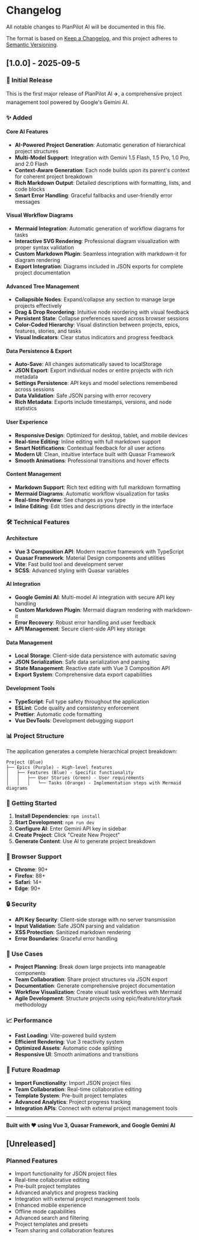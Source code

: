 # Changelog

All notable changes to PlanPilot AI will be documented in this file.

The format is based on [Keep a Changelog](https://keepachangelog.com/en/1.0.0/),
and this project adheres to [Semantic Versioning](https://semver.org/spec/v2.0.0.html).

## [1.0.0] - 2025-09-5

### 🎉 Initial Release

This is the first major release of PlanPilot AI ✈️, a comprehensive project management tool powered by Google's Gemini AI.

### ✨ Added

#### Core AI Features

- **AI-Powered Project Generation**: Automatic generation of hierarchical project structures
- **Multi-Model Support**: Integration with Gemini 1.5 Flash, 1.5 Pro, 1.0 Pro, and 2.0 Flash
- **Context-Aware Generation**: Each node builds upon its parent's context for coherent project breakdown
- **Rich Markdown Output**: Detailed descriptions with formatting, lists, and code blocks
- **Smart Error Handling**: Graceful fallbacks and user-friendly error messages

#### Visual Workflow Diagrams

- **Mermaid Integration**: Automatic generation of workflow diagrams for tasks
- **Interactive SVG Rendering**: Professional diagram visualization with proper syntax validation
- **Custom Markdown Plugin**: Seamless integration with markdown-it for diagram rendering
- **Export Integration**: Diagrams included in JSON exports for complete project documentation

#### Advanced Tree Management

- **Collapsible Nodes**: Expand/collapse any section to manage large projects effectively
- **Drag & Drop Reordering**: Intuitive node reordering with visual feedback
- **Persistent State**: Collapse preferences saved across browser sessions
- **Color-Coded Hierarchy**: Visual distinction between projects, epics, features, stories, and tasks
- **Visual Indicators**: Clear status indicators and progress feedback

#### Data Persistence & Export

- **Auto-Save**: All changes automatically saved to localStorage
- **JSON Export**: Export individual nodes or entire projects with rich metadata
- **Settings Persistence**: API keys and model selections remembered across sessions
- **Data Validation**: Safe JSON parsing with error recovery
- **Rich Metadata**: Exports include timestamps, versions, and node statistics

#### User Experience

- **Responsive Design**: Optimized for desktop, tablet, and mobile devices
- **Real-time Editing**: Inline editing with full markdown support
- **Smart Notifications**: Contextual feedback for all user actions
- **Modern UI**: Clean, intuitive interface built with Quasar Framework
- **Smooth Animations**: Professional transitions and hover effects

#### Content Management

- **Markdown Support**: Rich text editing with full markdown formatting
- **Mermaid Diagrams**: Automatic workflow visualization for tasks
- **Real-time Preview**: See changes as you type
- **Inline Editing**: Edit titles and descriptions directly in the interface

### 🛠️ Technical Features

#### Architecture

- **Vue 3 Composition API**: Modern reactive framework with TypeScript
- **Quasar Framework**: Material Design components and utilities
- **Vite**: Fast build tool and development server
- **SCSS**: Advanced styling with Quasar variables

#### AI Integration

- **Google Gemini AI**: Multi-model AI integration with secure API key handling
- **Custom Markdown Plugin**: Mermaid diagram rendering with markdown-it
- **Error Recovery**: Robust error handling and user feedback
- **API Management**: Secure client-side API key storage

#### Data Management

- **Local Storage**: Client-side data persistence with automatic saving
- **JSON Serialization**: Safe data serialization and parsing
- **State Management**: Reactive state with Vue 3 Composition API
- **Export System**: Comprehensive data export capabilities

#### Development Tools

- **TypeScript**: Full type safety throughout the application
- **ESLint**: Code quality and consistency enforcement
- **Prettier**: Automatic code formatting
- **Vue DevTools**: Development debugging support

### 📊 Project Structure

The application generates a complete hierarchical project breakdown:

```
Project (Blue)
├── Epics (Purple) - High-level features
│   ├── Features (Blue) - Specific functionality
│   │   ├── User Stories (Green) - User requirements
│   │   │   └── Tasks (Orange) - Implementation steps with Mermaid diagrams
```

### 🚀 Getting Started

1. **Install Dependencies**: `npm install`
2. **Start Development**: `npm run dev`
3. **Configure AI**: Enter Gemini API key in sidebar
4. **Create Project**: Click "Create New Project"
5. **Generate Content**: Use AI to generate project breakdown

### 📱 Browser Support

- **Chrome**: 90+
- **Firefox**: 88+
- **Safari**: 14+
- **Edge**: 90+

### 🔒 Security

- **API Key Security**: Client-side storage with no server transmission
- **Input Validation**: Safe JSON parsing and validation
- **XSS Protection**: Sanitized markdown rendering
- **Error Boundaries**: Graceful error handling

### 🎯 Use Cases

- **Project Planning**: Break down large projects into manageable components
- **Team Collaboration**: Share project structures via JSON export
- **Documentation**: Generate comprehensive project documentation
- **Workflow Visualization**: Create visual task workflows with Mermaid
- **Agile Development**: Structure projects using epic/feature/story/task methodology

### 📈 Performance

- **Fast Loading**: Vite-powered build system
- **Efficient Rendering**: Vue 3 reactivity system
- **Optimized Assets**: Automatic code splitting
- **Responsive UI**: Smooth animations and transitions

### 🔮 Future Roadmap

- **Import Functionality**: Import JSON project files
- **Team Collaboration**: Real-time collaborative editing
- **Template System**: Pre-built project templates
- **Advanced Analytics**: Project progress tracking
- **Integration APIs**: Connect with external project management tools

---

**Built with ❤️ using Vue 3, Quasar Framework, and Google Gemini AI**

## [Unreleased]

### Planned Features

- Import functionality for JSON project files
- Real-time collaborative editing
- Pre-built project templates
- Advanced analytics and progress tracking
- Integration with external project management tools
- Enhanced mobile experience
- Offline mode capabilities
- Advanced search and filtering
- Project templates and presets
- Team sharing and collaboration features
